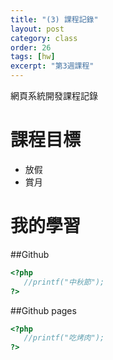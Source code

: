 ```yaml
---
title: "(3) 課程記錄"
layout: post
category: class
order: 26
tags: [hw]
excerpt: "第3週課程"
---
```

網頁系統開發課程記錄


# 課程目標
- 放假
- 賞月

# 我的學習

##Github



```php
<?php
   //printf("中秋節");
?>
```
##Github pages

```php
<?php
   //printf("吃烤肉");
?>
```


[1]: https://github.com/        "GitHub"
[2]: https://pages.github.com/  "GitHub Pages"
[3]: https://jekyllrb.com/      "Jekyll"
[4]: http://markdown.tw         "Markdown文件"
[5]: http://dillinger.io/       "Dillinger"








